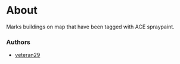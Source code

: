 # About

Marks buildings on map that have been tagged with ACE spraypaint.

### Authors

- [veteran29](https://github.com/veteran29)
